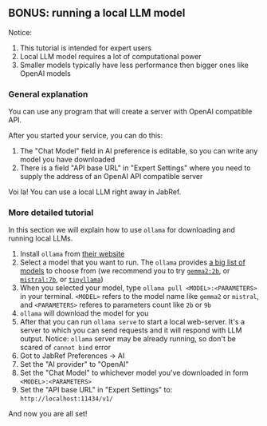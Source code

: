 ## BONUS: running a local LLM model

Notice:

1. This tutorial is intended for expert users
2. Local LLM model requires a lot of computational power
3. Smaller models typically have less performance then bigger ones like OpenAI models

### General explanation

You can use any program that will create a server with OpenAI compatible API.

After you started your service, you can do this:

1. The "Chat Model" field in AI preference is editable, so you can write any model you have downloaded
2. There is a field "API base URL" in "Expert Settings" where you need to supply the address of an OpenAI API compatible server

Voi la! You can use a local LLM right away in JabRef.

### More detailed tutorial

In this section we will explain how to use `ollama` for downloading and running local LLMs.

1. Install `ollama` from [their website](https://ollama.com/download)
2. Select a model that you want to run. The `ollama` provides [a big list of models](https://ollama.com/library) to choose from (we recommend you to try [`gemma2:2b`](https://ollama.com/library/gemma2:2b), or [`mistral:7b`](https://ollama.com/library/mistral), or [`tinyllama`](https://ollama.com/library/tinyllama))
3. When you selected your model, type `ollama pull <MODEL>:<PARAMETERS>` in your terminal. `<MODEL>` refers to the model name like `gemma2` or `mistral`, and `<PARAMETERS>` referes to parameters count like `2b` or `9b`
4. `ollama` will download the model for you
5. After that you can run `ollama serve` to start a local web-server. It's a server to which you can send requests and it will respond with LLM output. Notice: `ollama` server may be already running, so don't be scared of `cannot bind` error
6. Got to JabRef Preferences -> AI
7. Set the "AI provider" to "OpenAI"
8. Set the "Chat Model" to whichever model you've downloaded in form `<MODEL>:<PARAMETERS>`
9. Set the "API base URL" in "Expert Settings" to: `http://localhost:11434/v1/`

And now you are all set!

